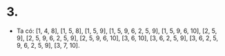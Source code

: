 # 3.

- Ta có: [1, 4, 8], [1, 5, 8], [1, 5, 9], [1, 5, 9, 6, 2, 5, 9], [1, 5, 9, 6, 10], [2, 5, 9], [2, 5, 9, 6, 2, 5, 9], [2, 5, 9, 6, 10],
[3, 6, 10], [3, 6, 2, 5, 9], [3, 6, 2, 5, 9, 6, 2, 5, 9], [3, 7, 10].